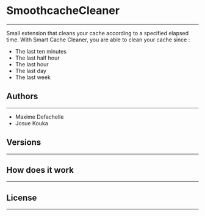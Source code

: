 # SmoothcacheCleaner
---------------------

Small extension that cleans your cache according to a specified elapsed time.
With Smart Cache Cleaner,  you are able to clean your cache since :

- The last ten minutes
- The last half hour
- The last hour
- The last day
- The last week 


## Authors
----------

*   Maxime Defachelle
*   Josue Kouka 

## Versions
-----------


## How does it work
-------------------

## License
----------

